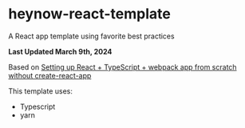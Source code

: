 # heynow-react-template

A React app template using favorite best practices

**Last Updated March 9th, 2024**

Based on [Setting up React + TypeScript + webpack app from scratch without create-react-app](https://dev.to/alekseiberezkin/setting-up-react-typescript-app-without-create-react-app-oph)

This template uses:

- Typescript
- yarn
